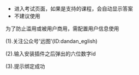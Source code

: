 - 进入考试页面，如果是支持的课程，会自动显示答案
- 不建议使用

为了防止滥用或被用户商用，需配置用户信息使用

(1).关注公众号'远图'(ID:dandan_eglish)

(2).输入安装插件之后弹出的六位数字id

(3).提示绑定成功
